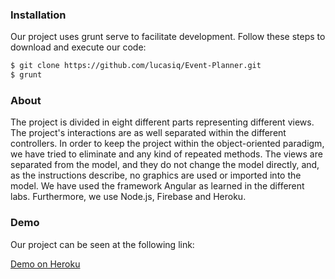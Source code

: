 ### Installation

Our project uses grunt serve to facilitate development. Follow these steps to download and execute our code:

```sh
$ git clone https://github.com/lucasiq/Event-Planner.git
$ grunt
```
### About

The project is divided in eight different parts representing different views. The project's interactions are as well separated within the different controllers. In order to keep the project within the object-oriented paradigm, we have tried to eliminate and any kind of repeated methods. The views are separated from the model, and they do not change the model directly, and, as the instructions describe, no graphics are used or imported into the model. We have used the framework Angular as learned in the different labs. Furthermore, we use Node.js, Firebase and Heroku.

### Demo

Our project can be seen at the following link:

[Demo on Heroku](https://eventplannerhci.herokuapp.com/)